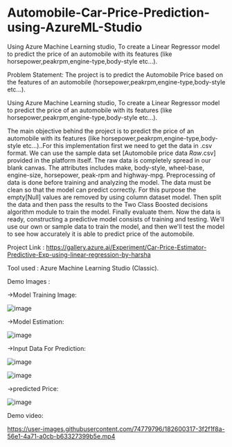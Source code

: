 # Automobile-Car-Price-Prediction-using-AzureML-Studio
 Using Azure Machine Learning studio, To create a Linear Regressor model to predict the price of an automobile with its features (like horsepower,peakrpm,engine-type,body-style etc...).

Problem Statement:
The project is to predict the Automobile Price based on the features of an automobile (horsepower,peakrpm,engine-type,body-style etc...).

Using Azure Machine Learning studio, To create a Linear Regressor model to predict the price of an automobile with its features (like horsepower,peakrpm,engine-type,body-style etc...).

The main objective behind the project is to predict the price of an automobile with its features (like horsepower,peakrpm,engine-type,body-style etc...)..For this implementation first we need to get the data in .csv format. We can use the sample data set [Automobile price data _Raw_.csv] provided in the platform itself. The raw data is completely spread in our blank canvas. The attributes includes make, body-style, wheel-base, engine-size, horsepower, peak-rpm and highway-mpg. Preprocessing of data is done before training and analyzing the model. The data must be clean so that the model can predict correctly. For this purpose the empty[Null] values are removed by using column dataset model. Then split the data and then pass the results to the Two Class Boosted decisions algorithm module to train the model. Finally evaluate them. Now the data is ready, constructing a predictive model consists of training and testing. We'll use our own or sample data to train the model, and then we'll test the model to see how accurately it is able to predict price of the automobile.

Project Link : https://gallery.azure.ai/Experiment/Car-Price-Estimator-Predictive-Exp-using-linear-regression-by-harsha

Tool used : Azure Machine Learning Studio (Classic).

Demo Images :

->Model Training Image:

![image](https://user-images.githubusercontent.com/74779796/182373876-8c6816cc-51db-45fb-97d7-ed6c4a0cb74b.png)

->Model Estimation:

![image](https://user-images.githubusercontent.com/74779796/182374158-2ede7313-de14-4ce8-a85a-ace096c0b330.png)

->Input Data For Prediction:

![image](https://user-images.githubusercontent.com/74779796/182375380-bd37c409-c568-4894-8ce0-225d4ed1afea.png)

![image](https://user-images.githubusercontent.com/74779796/182375465-43e4991b-7849-4784-9579-31dd0b1883be.png)



->predicted Price:

![image](https://user-images.githubusercontent.com/74779796/182374938-f4a8bfb2-c142-4c5b-9201-27e65fc4f10b.png)


Demo video:



https://user-images.githubusercontent.com/74779796/182600317-3f2f1f8a-56e1-4a71-a0cb-b63327399b5e.mp4


